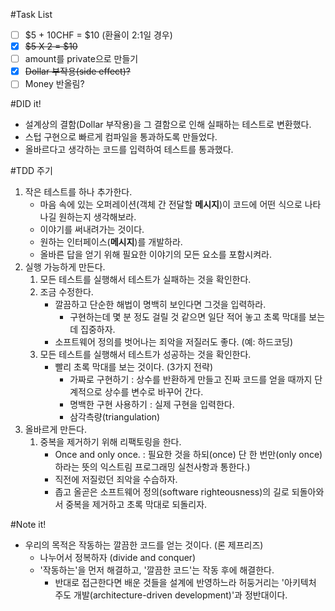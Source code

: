 #Task List
- [ ] $5 + 10CHF = $10 (환율이 2:1일 경우)
- [x] ~~$5 X 2 = $10~~
- [ ] amount를 private으로 만들기
- [x] ~~Dollar 부작용(side effect)?~~
- [ ] Money 반올림?

#DID it!
- 설계상의 결함(Dollar 부작용)을 그 결함으로 인해 실패하는 테스트로 변환했다.
- 스텁 구현으로 빠르게 컴파일을 통과하도록 만들었다.
- 올바르다고 생각하는 코드를 입력하여 테스트를 통과했다.

#TDD 주기
1. 작은 테스트를 하나 추가한다.
    - 마음 속에 있는 오퍼레이션(객체 간 전달할 __메시지__)이 코드에 어떤 식으로 나타나길 원하는지 생각해보라.
    - 이야기를 써내려가는 것이다.
    - 원하는 인터페이스(__메시지__)를 개발하라.
    - 올바른 답을 얻기 위해 필요한 이야기의 모든 요소를 포함시켜라.
2. 실행 가능하게 만든다.
    1. 모든 테스트를 실행해서 테스트가 실패하는 것을 확인한다.
    2. 조금 수정한다.
        - 깔끔하고 단순한 해법이 명백히 보인다면 그것을 입력하라.
            - 구현하는데 몇 분 정도 걸릴 것 같으면 일단 적어 놓고 초록 막대를 보는데 집중하자.
        - 소프트웨어 정의를 벗어나는 죄악을 저질러도 좋다. (예: 하드코딩)
    3. 모든 테스트를 실행해서 테스트가 성공하는 것을 확인한다.
        - 빨리 초록 막대를 보는 것이다. (3가지 전략)
            - 가짜로 구현하기 : 상수를 반환하게 만들고 진짜 코드를 얻을 때까지 단계적으로 상수를 변수로 바꾸어 간다.
            - 명백한 구현 사용하기 : 실제 구현을 입력한다.
            - 삼각측량(triangulation)
3. 올바르게 만든다.
    1. 중복을 제거하기 위해 리팩토링을 한다. 
        - Once and only once. : 필요한 것을 하되(once) 단 한 번만(only once) 하라는 뜻의 익스트림 프로그래밍 실천사항과 통한다.)
        - 직전에 저질렀던 죄악을 수습하자.
        - 좁고 올곧은 소프트웨어 정의(software righteousness)의 길로 되돌아와서 중복을 제거하고 초록 막대로 되돌리자.
   
#Note it!
- 우리의 목적은 작동하는 깔끔한 코드를 얻는 것이다. (론 제프리즈)
    - 나누어서 정복하자 (divide and conquer)
    - '작동하는'을 먼저 해결하고, '깔끔한 코드'는 작동 후에 해결한다.
        - 반대로 접근한다면 배운 것들을 설계에 반영하느라 허둥거리는 '아키텍처 주도 개발(architecture-driven development)'과 정반대이다.